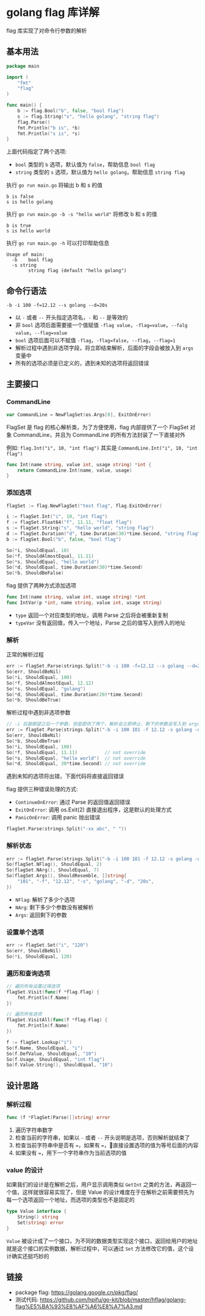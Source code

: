 # golang flag 库详解

flag 库实现了对命令行参数的解析

## 基本用法

``` go
package main

import (
    "fmt"
    "flag"
)

func main() {
    b := flag.Bool("b", false, "bool flag")
	s := flag.String("s", "hello golang", "string flag")
	flag.Parse()
    fmt.Println("b is", *b)
    fmt.Println("s is", *s)
}
```

上面代码指定了两个选项:

- `bool` 类型的 `b` 选项，默认值为 `false`，帮助信息 `bool flag`
- `string` 类型的 `s` 选项，默认值为 `hello golang`，帮助信息 `string flag`

执行 `go run main.go` 将输出 b 和 s 的值

```
b is false
s is hello golang
```

执行 `go run main.go -b -s "hello world"` 将修改 b 和 s 的值

```
b is true
s is hello world
```

执行 `go run main.go -h` 可以打印帮助信息

```
Usage of main:
  -b	bool flag
  -s string
    	string flag (default "hello golang")
```


## 命令行语法

```
-b -i 100 -f=12.12 --s golang --d=20s
```

- 以 `-` 或者 `--` 开头指定选项名，`-` 和 `--` 是等效的
- 非 `bool` 选项后面需要接一个值赋值 `-flag value`，`-flag=value`，`--falg value`，`--flag=value`
- `bool` 选项后面可以不赋值 `-flag`，`-flag=false`，`--flag`，`--flag=1`
- 解析过程中遇到非选项字段，将立即结束解析，后面的字段会被放入到 `args` 变量中
- 所有的选项必须是已定义的，遇到未知的选项将返回错误

## 主要接口

### CommandLine

```go
var CommandLine = NewFlagSet(os.Args[0], ExitOnError)
```

FlagSet 是 flag 的核心解析类，为了方便使用，flag 内部提供了一个 FlagSet 对象 CommandLine，并且为 CommandLine 的所有方法封装了一下直接对外

例如: `flag.Int("i", 10, "int flag")` 其实是 `CommandLine.Int("i", 10, "int flag")`

``` go
func Int(name string, value int, usage string) *int {
	return CommandLine.Int(name, value, usage)
}
```

### 添加选项

``` go
flagSet := flag.NewFlagSet("test flag", flag.ExitOnError)

i := flagSet.Int("i", 10, "int flag")
f := flagSet.Float64("f", 11.11, "float flag")
s := flagSet.String("s", "hello world", "string flag")
d := flagSet.Duration("d", time.Duration(30)*time.Second, "string flag")
b := flagSet.Bool("b", false, "bool flag")

So(*i, ShouldEqual, 10)
So(*f, ShouldAlmostEqual, 11.11)
So(*s, ShouldEqual, "hello world")
So(*d, ShouldEqual, time.Duration(30)*time.Second)
So(*b, ShouldBeFalse)
```

flag 提供了两种方式添加选项

``` go
func Int(name string, value int, usage string) *int
func IntVar(p *int, name string, value int, usage string)
```

- `type` 返回一个对应类型的地址，调用 Parse 之后将会被重新复制
- `typeVar` 没有返回值，传入一个地址，Parse 之后的值写入到传入的地址

### 解析

正常的解析过程

```go
err := flagSet.Parse(strings.Split("-b -i 100 -f=12.12 --s golang --d=20s", " "))
So(err, ShouldBeNil)
So(*i, ShouldEqual, 100)
So(*f, ShouldAlmostEqual, 12.12)
So(*s, ShouldEqual, "golang")
So(*d, ShouldEqual, time.Duration(20)*time.Second)
So(*b, ShouldBeTrue)
```

解析过程中遇到非选项参数

``` go
// -i 后面期望之后一个参数，但是提供了两个，解析会立即停止，剩下的参数会写入到 args 中
err := flagSet.Parse(strings.Split("-b -i 100 101 -f 12.12 -s golang -d 20s", " "))
So(err, ShouldBeNil)
So(*b, ShouldBeTrue)
So(*i, ShouldEqual, 100)
So(*f, ShouldEqual, 11.11)          // not override
So(*s, ShouldEqual, "hello world")  // not override
So(*d, ShouldEqual, 30*time.Second) // not override
```

遇到未知的选项将出错，下面代码将直接返回错误

flag 提供三种错误处理的方式:

- `ContinueOnError`: 通过 Parse 的返回值返回错误
- `ExitOnError`: 调用 os.Exit(2) 直接退出程序，这是默认的处理方式
- `PanicOnError`: 调用 panic 抛出错误

``` go
flagSet.Parse(strings.Split("-xx abc", " "))
```

### 解析状态

``` go
err := flagSet.Parse(strings.Split("-b -i 100 101 -f 12.12 -s golang -d 20s", " "))
So(flagSet.NFlag(), ShouldEqual, 2)
So(flagSet.NArg(), ShouldEqual, 7)
So(flagSet.Args(), ShouldResemble, []string{
    "101", "-f", "12.12", "-s", "golang", "-d", "20s",
})
```

- `NFlag`: 解析了多少个选项
- `NArg`: 剩下多少个参数没有被解析
- `Args`: 返回剩下的参数

### 设置单个选项

``` go
err := flagSet.Set("i", "120")
So(err, ShouldBeNil)
So(*i, ShouldEqual, 120)
```

### 遍历和查询选项

``` go
// 遍历所有设置过得选项
flagSet.Visit(func(f *flag.Flag) {
    fmt.Println(f.Name)
})

// 遍历所有选项
flagSet.VisitAll(func(f *flag.Flag) {
    fmt.Println(f.Name)
})

f := flagSet.Lookup("i")
So(f.Name, ShouldEqual, "i")
So(f.DefValue, ShouldEqual, "10")
So(f.Usage, ShouldEqual, "int flag")
So(f.Value.String(), ShouldEqual, "10")
```

## 设计思路

### 解析过程

``` go
func (f *FlagSet)Parse([]string) error
```

1. 遍历字符串数字
2. 检查当前的字符串，如果以 `-` 或者 `--` 开头说明是选项，否则解析就结束了
3. 检查当前字符串中是否有 `=`，如果有 `=`，直接设置选项的值为等号后面的内容
4. 如果没有 `=`，用下一个字符串作为当前选项的值

### value 的设计

如果我们的设计是在解析之后，用户显示调用类似 `GetInt` 之类的方法，再返回一个值，这样就很容易实现了，但是 Value 的设计难度在于在解析之前需要预先为每一个选项返回一个地址，而选项的类型也不是固定的

``` go
type Value interface {
	String() string
	Set(string) error
}
```

`Value` 被设计成了一个接口，为不同的数据类型实现这个接口，返回给用户的地址就是这个接口的实例数据，解析过程中，可以通过 `Set` 方法修改它的值，这个设计确实还挺巧妙的

## 链接

- package flag: <https://golang.google.cn/pkg/flag/>
- 测试代码: <https://github.com/hpifu/go-kit/blob/master/hflag/golang-flag%E5%BA%93%E8%AF%A6%E8%A7%A3.md>
